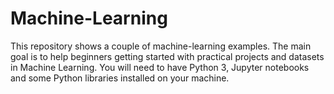 # Machine-Learning

This repository shows a couple of machine-learning examples. The main goal is to
help beginners getting started with practical projects and datasets in Machine Learning.
You will need to have Python 3, Jupyter notebooks and some Python libraries installed
on your machine.
